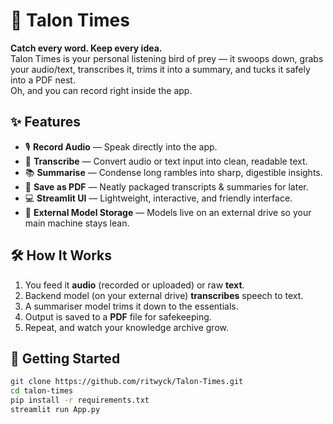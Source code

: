 # 🦅 Talon Times

**Catch every word. Keep every idea.**  
Talon Times is your personal listening bird of prey — it swoops down, grabs your audio/text, transcribes it, trims it into a summary, and tucks it safely into a PDF nest.  
Oh, and you can record right inside the app.  

## ✨ Features
- 🎙 **Record Audio** — Speak directly into the app.
- 📝 **Transcribe** — Convert audio or text input into clean, readable text.
- 📚 **Summarise** — Condense long rambles into sharp, digestible insights.
- 📄 **Save as PDF** — Neatly packaged transcripts & summaries for later.
- 💻 **Streamlit UI** — Lightweight, interactive, and friendly interface.
- 💾 **External Model Storage** — Models live on an external drive so your main machine stays lean.

## 🛠 How It Works
1. You feed it **audio** (recorded or uploaded) or raw **text**.
2. Backend model (on your external drive) **transcribes** speech to text.
3. A summariser model trims it down to the essentials.
4. Output is saved to a **PDF** file for safekeeping.
5. Repeat, and watch your knowledge archive grow.

## 🚀 Getting Started
```bash
git clone https://github.com/ritwyck/Talon-Times.git
cd talon-times
pip install -r requirements.txt
streamlit run App.py
